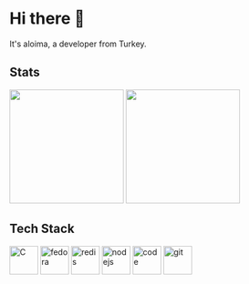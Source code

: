 # Hi there 👋
It's aloima, a developer from Turkey.

## Stats
<div style="display: inline-block;">
  <img src="https://github-readme-stats.vercel.app/api?username=aloima&show_icons=true&theme=transparent" height="200" />
  <img src="https://github-readme-stats.vercel.app/api/top-langs/?username=aloima&layout=donut&theme=transparent" height="200" />
</div>

## Tech Stack
<div style="display: inline-block;">
  <img src="https://user-images.githubusercontent.com/25181517/192106070-46255bcf-65e6-4c6b-a296-bf8d0d8fb2a7.png" alt="C" width="50">
  <img src="https://user-images.githubusercontent.com/25181517/186885787-4011a347-1f68-472c-bf8b-31ed1bb4f8ce.png" alt="fedora" width="50" />
  <img src="https://user-images.githubusercontent.com/25181517/182884894-d3fa6ee0-f2b4-4960-9961-64740f533f2a.png" alt="redis" width="50" />
  <img src="https://user-images.githubusercontent.com/25181517/117447155-6a868a00-af3d-11eb-9cfe-245df15c9f3f.png" alt="nodejs" width="50" />
  <img src="https://user-images.githubusercontent.com/25181517/192108891-d86b6220-e232-423a-bf5f-90903e6887c3.png" alt="code" width="50" />
  <img src="https://user-images.githubusercontent.com/25181517/192108372-f71d70ac-7ae6-4c0d-8395-51d8870c2ef0.png" alt="git" width="50" />
</div>
